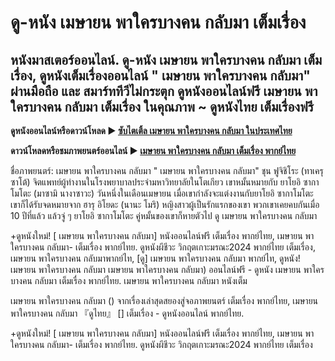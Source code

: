 # ดู-หนัง  เมษายน พาใครบางคน กลับมา เต็มเรื่อง
## หนังมาสเตอร์ออนไลน์. ดู-หนัง  เมษายน พาใครบางคน กลับมา เต็มเรื่อง, ดูหนังเต็มเรื่องออนไลน์ " เมษายน พาใครบางคน กลับมา" ผ่านมือถือ และ สมาร์ททีวีไม่กระตุก ดูหนังออนไลน์ฟรี  เมษายน พาใครบางคน กลับมา เต็มเรื่อง ในคุณภาพ ~ ดูหนังไทย เต็มเรื่องฟรี

**ดูหนังออนไลน์หรือดาวน์โหลด ► [ซับไตเติ้ล เมษายน พาใครบางคน กลับมา ในประเทศไทย](https://enje-remy-valenc.github.io/mumbuls/aprilcomeshewill.html)**

**ดาวน์โหลดหรือชมภาพยนตร์ออนไลน์  ►  [เมษายน พาใครบางคน กลับมา เต็มเรื่อง พากย์ไทย](https://enje-remy-valenc.github.io/mumbuls/aprilcomeshewill.html)**

ชื่อภาพยนตร์:  เมษายน พาใครบางคน กลับมา " เมษายน พาใครบางคน กลับมา" ชุน ฟูจิชิโระ (ทาเครุ ซาโต้) จิตแพทย์ผู้ทำงานในโรงพยาบาลประจำมหาวิทยาลัยในโตเกียว เขาหมั้นหมายกับ ยาโยอิ ซากาโมโตะ (มาซามิ นางาซาวะ) วันหนึ่งในเดือนเมษายน เมื่อเขากำลังจะแต่งงานกับยาโยอิ ซากาโมโตะ เขาก็ได้รับจดหมายจาก ฮารุ อิโยดะ (นานะ โมริ) หญิงสาวผู้เป็นรักแรกของเขา พวกเขาเคยคบกันเมื่อ 10 ปีที่แล้ว แล้วจู่ ๆ ยาโยอิ ซากาโมโตะ คู่หมั้นของเขาก็หายตัวไป ดู เมษายน พาใครบางคน กลับมา

+ดูหนังใหม่! [ เมษายน พาใครบางคน กลับมา] หนังออนไลน์ฟรี เต็มเรื่อง พากย์ไทย, เมษายน พาใครบางคน กลับมา- เต็มเรื่อง พากย์ไทย. ดูหนังผีชีวะ วิกฤตเกาะมรณะ2024 พากย์ไทย เต็มเรื่อง, เมษายน พาใครบางคน กลับมาพากย์ไท, [ดู] เมษายน พาใครบางคน กลับมา พากย์ไท, ดูหนัง! เมษายน พาใครบางคน กลับมา เมษายน พาใครบางคน กลับมา) ออนไลน์ฟรี - ดูหนัง   เมษายน พาใครบางคน กลับมา เต็มเรื่อง พากย์ไทย. เมษายน พาใครบางคน กลับมา หนังเต็ม

 เมษายน พาใครบางคน กลับมา () จากเรื่องเล่าสุดสยองสู่จอภาพยนตร์ เต็มเรื่อง พากย์ไทย,  เมษายน พาใครบางคน กลับมา 『ดูไทย』 [] เต็มเรื่อง - ดูหนังออนไลน์ พากย์ไทย.

+ดูหนังใหม่! [ เมษายน พาใครบางคน กลับมา] หนังออนไลน์ฟรี เต็มเรื่อง พากย์ไทย, เมษายน พาใครบางคน กลับมา- เต็มเรื่อง พากย์ไทย. ดูหนังผีชีวะ วิกฤตเกาะมรณะ2024 พากย์ไทย เต็มเรื่อง
